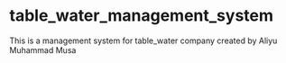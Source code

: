 # table_water_management_system
This is a management system for table_water company created by Aliyu Muhammad Musa
